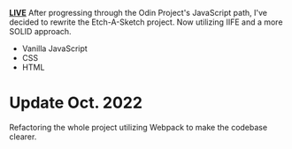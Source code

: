 <b><a href='https://doctype-melvin.github.io/etch-a-sketch/'>LIVE</a></b>
After progressing through the Odin Project's JavaScript path, I've decided
to rewrite the Etch-A-Sketch project. Now utilizing IIFE and 
a more SOLID approach. 

- Vanilla JavaScript
- CSS
- HTML

# Update Oct. 2022
Refactoring the whole project utilizing Webpack to make the codebase clearer.
